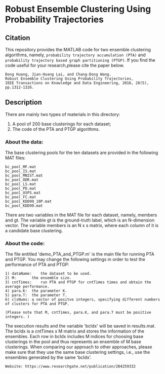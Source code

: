 # Robust Ensemble Clustering Using Probability Trajectories

## Citation
This repository provides the MATLAB code for two ensemble clustering algorithms, namely, `probability trajectory accumulation (PTA)`
and `probability trajectory based graph partitioning (PTGP)`. If you find the code useful for your research,please cite the paper below.   

```
Dong Huang, Jian-Huang Lai, and Chang-Dong Wang. 
Robust Ensemble Clustering Using Probability Trajectories, 
IEEE Transactions on Knowledge and Data Engineering, 2016, 28(5), pp.1312-1326.
```

## Description
There are mainly two types of materials in this directory:
1. A pool of 200 base clusterings for each dataset;  
2. The code of the PTA and PTGP algorithms.

### About the data:

The base clustering pools for the ten datasets are provided in the following MAT files:

```
bc_pool_MF.mat
bc_pool_IS.mat
bc_pool_MNIST.mat
bc_pool_ODR.mat
bc_pool_LS.mat
bc_pool_PD.mat
bc_pool_USPS.mat
bc_pool_FC.mat
bc_pool_KDD99_10P.mat
bc_pool_KDD99.mat
```

There are two variables in the MAT file for each dataset, namely, members and gt. The variable gt is the ground-truth label, which is an N-dimension vector. The variable members is an N x s matrix, where each column of it is a candidate base clustering.


### About the code:

The file entitled 'demo_PTA_and_PTGP.m' is the main file for running PTA and PTGP. You may change the following settings in order to test the performance of PTA and PTGP:

```
1) dataName:	the dataset to be used.
2) M:		the ensemble size.
3) cntTimes:	run PTA and PTGP for cntTimes times and obtain the average performance.
4) para.K:	the parameter K.
5) para.T:	the parameter T.
6) clsNums:	a vector of positve integers, specifying different numbers of clusters for PTA and PTGP.
```
`
(Please note that M, cntTimes, para.K, and para.T must be positive integers. )
`

The execution results and the variable 'bcIdx' will be saved in results.mat. The bcIdx is a cntTimes x M matrix and stores the information of the ensembles. Each row in bcIdx includes M indices for choosing base clusterings in the pool and thus represents an ensemble of M base clusterings. When comparing our approach to other approaches, please make sure that they use the same base clustering settings, i.e., use the ensembles generated by the same 'bcIdx'.

```
Website: https://www.researchgate.net/publication/284259332  
```

	
